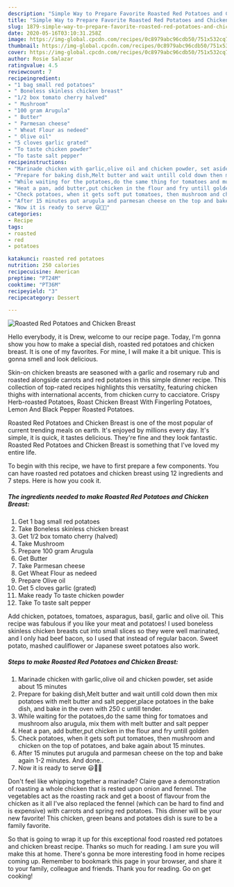```yaml
---
description: "Simple Way to Prepare Favorite Roasted Red Potatoes and Chicken Breast"
title: "Simple Way to Prepare Favorite Roasted Red Potatoes and Chicken Breast"
slug: 1879-simple-way-to-prepare-favorite-roasted-red-potatoes-and-chicken-breast
date: 2020-05-16T03:10:31.258Z
image: https://img-global.cpcdn.com/recipes/0c8979abc96cdb50/751x532cq70/roasted-red-potatoes-and-chicken-breast-recipe-main-photo.jpg
thumbnail: https://img-global.cpcdn.com/recipes/0c8979abc96cdb50/751x532cq70/roasted-red-potatoes-and-chicken-breast-recipe-main-photo.jpg
cover: https://img-global.cpcdn.com/recipes/0c8979abc96cdb50/751x532cq70/roasted-red-potatoes-and-chicken-breast-recipe-main-photo.jpg
author: Rosie Salazar
ratingvalue: 4.5
reviewcount: 7
recipeingredient:
- "1 bag small red potatoes"
- " Boneless skinless chicken breast"
- "1/2 box tomato cherry halved"
- " Mushroom"
- "100 gram Arugula"
- " Butter"
- " Parmesan cheese"
- " Wheat Flour as nedeed"
- " Olive oil"
- "5 cloves garlic grated"
- "To taste chicken powder"
- "To taste salt pepper"
recipeinstructions:
- "Marinade chicken with garlic,olive oil and chicken powder, set aside about 15 minutes"
- "Prepare for baking dish,Melt butter and wait untill cold down then mix potatoes with melt butter and salt pepper,place potatoes in the bake dish, and bake in the oven with 250 c untill tender."
- "While waiting for the potatoes,do the same thing for tomatoes and mushroom also arugula, mix them with melt butter and salt pepper"
- "Heat a pan, add butter,put chicken in the flour and fry untill golden"
- "Check potatoes, when it gets soft put tomatoes, then mushroom and chicken on the top of potatoes, and bake again about 15 minutes."
- "After 15 minutes put arugula and parmesan cheese on the top and bake again 1-2 minutes. And done.."
- "Now it is ready to serve 😃🌲🥳"
categories:
- Recipe
tags:
- roasted
- red
- potatoes

katakunci: roasted red potatoes 
nutrition: 250 calories
recipecuisine: American
preptime: "PT24M"
cooktime: "PT36M"
recipeyield: "3"
recipecategory: Dessert

---
```



![Roasted Red Potatoes and Chicken Breast](https://img-global.cpcdn.com/recipes/0c8979abc96cdb50/751x532cq70/roasted-red-potatoes-and-chicken-breast-recipe-main-photo.jpg)

Hello everybody, it is Drew, welcome to our recipe page. Today, I'm gonna show you how to make a special dish, roasted red potatoes and chicken breast. It is one of my favorites. For mine, I will make it a bit unique. This is gonna smell and look delicious.

Skin-on chicken breasts are seasoned with a garlic and rosemary rub and roasted alongside carrots and red potatoes in this simple dinner recipe. This collection of top-rated recipes highlights this versatilty, featuring chicken thighs with international accents, from chicken curry to cacciatore. Crispy Herb-roasted Potatoes, Roast Chicken Breast With Fingerling Potatoes, Lemon And Black Pepper Roasted Potatoes.

Roasted Red Potatoes and Chicken Breast is one of the most popular of current trending meals on earth. It's enjoyed by millions every day. It's simple, it is quick, it tastes delicious. They're fine and they look fantastic. Roasted Red Potatoes and Chicken Breast is something that I've loved my entire life.


To begin with this recipe, we have to first prepare a few components. You can have roasted red potatoes and chicken breast using 12 ingredients and 7 steps. Here is how you cook it.

<!--inarticleads1-->

##### The ingredients needed to make Roasted Red Potatoes and Chicken Breast:

1. Get 1 bag small red potatoes
1. Take  Boneless skinless chicken breast
1. Get 1/2 box tomato cherry (halved)
1. Take  Mushroom
1. Prepare 100 gram Arugula
1. Get  Butter
1. Take  Parmesan cheese
1. Get  Wheat Flour as nedeed
1. Prepare  Olive oil
1. Get 5 cloves garlic (grated)
1. Make ready To taste chicken powder
1. Take To taste salt pepper


Add chicken, potatoes, tomatoes, asparagus, basil, garlic and olive oil. This recipe was fabulous if you like your meat and potatoes! I used boneless skinless chicken breasts cut into small slices so they were well marinated, and I only had beef bacon, so I used that instead of regular bacon. Sweet potato, mashed cauliflower or Japanese sweet potatoes also work. 

<!--inarticleads2-->

##### Steps to make Roasted Red Potatoes and Chicken Breast:

1. Marinade chicken with garlic,olive oil and chicken powder, set aside about 15 minutes
1. Prepare for baking dish,Melt butter and wait untill cold down then mix potatoes with melt butter and salt pepper,place potatoes in the bake dish, and bake in the oven with 250 c untill tender.
1. While waiting for the potatoes,do the same thing for tomatoes and mushroom also arugula, mix them with melt butter and salt pepper
1. Heat a pan, add butter,put chicken in the flour and fry untill golden
1. Check potatoes, when it gets soft put tomatoes, then mushroom and chicken on the top of potatoes, and bake again about 15 minutes.
1. After 15 minutes put arugula and parmesan cheese on the top and bake again 1-2 minutes. And done..
1. Now it is ready to serve 😃🌲🥳


Don&#39;t feel like whipping together a marinade? Claire gave a demonstration of roasting a whole chicken that is rested upon onion and fennel. The vegetables act as the roasting rack and get a boost of flavour from the chicken as it all I&#39;ve also replaced the fennel (which can be hard to find and is expensive) with carrots and spring red potatoes. This dinner will be your new favorite! This chicken, green beans and potatoes dish is sure to be a family favorite. 

So that is going to wrap it up for this exceptional food roasted red potatoes and chicken breast recipe. Thanks so much for reading. I am sure you will make this at home. There's gonna be more interesting food in home recipes coming up. Remember to bookmark this page in your browser, and share it to your family, colleague and friends. Thank you for reading. Go on get cooking!

